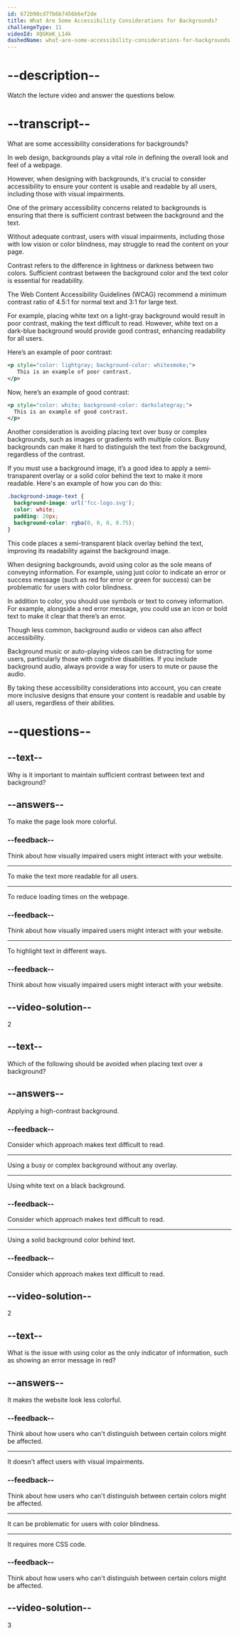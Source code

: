 ```yaml
---
id: 672b98cd77b6b7456b6ef2de
title: What Are Some Accessibility Considerations for Backgrounds?
challengeType: 11
videoId: XQGKmK_L14k
dashedName: what-are-some-accessibility-considerations-for-backgrounds
---
```


# --description--

Watch the lecture video and answer the questions below.

# --transcript--

What are some accessibility considerations for backgrounds?

In web design, backgrounds play a vital role in defining the overall look and feel of a webpage.

However, when designing with backgrounds, it's crucial to consider accessibility to ensure your content is usable and readable by all users, including those with visual impairments.

One of the primary accessibility concerns related to backgrounds is ensuring that there is sufficient contrast between the background and the text.

Without adequate contrast, users with visual impairments, including those with low vision or color blindness, may struggle to read the content on your page.

Contrast refers to the difference in lightness or darkness between two colors. Sufficient contrast between the background color and the text color is essential for readability.

The Web Content Accessibility Guidelines (WCAG) recommend a minimum contrast ratio of 4.5:1 for normal text and 3:1 for large text.

For example, placing white text on a light-gray background would result in poor contrast, making the text difficult to read. However, white text on a dark-blue background would provide good contrast, enhancing readability for all users.

Here’s an example of poor contrast:

```xml
<p style="color: lightgray; background-color: whitesmoke;">
   This is an example of poor contrast.
</p>
```

Now, here’s an example of good contrast:

```xml
<p style="color: white; background-color: darkslategray;">
  This is an example of good contrast.
</p>
```

Another consideration is avoiding placing text over busy or complex backgrounds, such as images or gradients with multiple colors. Busy backgrounds can make it hard to distinguish the text from the background, regardless of the contrast.

If you must use a background image, it’s a good idea to apply a semi-transparent overlay or a solid color behind the text to make it more readable. Here's an example of how you can do this:

```css
.background-image-text {
  background-image: url('fcc-logo.svg');
  color: white;
  padding: 20px;
  background-color: rgba(0, 0, 0, 0.75);
}
```

This code places a semi-transparent black overlay behind the text, improving its readability against the background image.

When designing backgrounds, avoid using color as the sole means of conveying information. For example, using just color to indicate an error or success message (such as red for error or green for success) can be problematic for users with color blindness.

In addition to color, you should use symbols or text to convey information. For example, alongside a red error message, you could use an icon or bold text to make it clear that there’s an error.

Though less common, background audio or videos can also affect accessibility.

Background music or auto-playing videos can be distracting for some users, particularly those with cognitive disabilities. If you include background audio, always provide a way for users to mute or pause the audio.

By taking these accessibility considerations into account, you can create more inclusive designs that ensure your content is readable and usable by all users, regardless of their abilities.

# --questions--

## --text--

Why is it important to maintain sufficient contrast between text and background?

## --answers--

To make the page look more colorful.

### --feedback--

Think about how visually impaired users might interact with your website.

---

To make the text more readable for all users.

---

To reduce loading times on the webpage.

### --feedback--

Think about how visually impaired users might interact with your website.

---

To highlight text in different ways.

### --feedback--

Think about how visually impaired users might interact with your website.

## --video-solution--

2

## --text--

Which of the following should be avoided when placing text over a background?

## --answers--

Applying a high-contrast background.

### --feedback--

Consider which approach makes text difficult to read.

---

Using a busy or complex background without any overlay.

---

Using white text on a black background.

### --feedback--

Consider which approach makes text difficult to read.

---

Using a solid background color behind text.

### --feedback--

Consider which approach makes text difficult to read.

## --video-solution--

2

## --text--

What is the issue with using color as the only indicator of information, such as showing an error message in red?

## --answers--

It makes the website look less colorful.

### --feedback--

Think about how users who can't distinguish between certain colors might be affected.

---

It doesn't affect users with visual impairments.

### --feedback--

Think about how users who can't distinguish between certain colors might be affected.

---

It can be problematic for users with color blindness.

---

It requires more CSS code.

### --feedback--

Think about how users who can't distinguish between certain colors might be affected.

## --video-solution--

3
